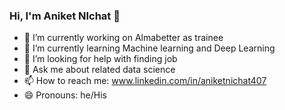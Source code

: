 ### Hi, I'm Aniket NIchat 👋



- 🔭 I’m currently working on Almabetter as trainee
- 🌱 I’m currently learning Machine learning and Deep Learning
- 🤔 I’m looking for help with finding job
- 💬 Ask me about related data science
- 📫 How to reach me: www.linkedin.com/in/aniketnichat407
- 😄 Pronouns: he/His
